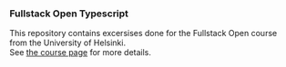 ### Fullstack Open Typescript
This repository contains excersises done for the Fullstack Open course from the University of Helsinki.  
See [the course page](https://fullstackopen.com/en/part9) for more details.
